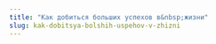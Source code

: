 ```yaml
---
title: "Как добиться больших успехов в&nbsp;жизни"
slug: kak-dobitsya-bolshih-uspehov-v-zhizni
---
```

